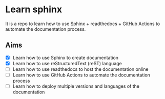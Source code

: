 # Learn sphinx

It is a repo to learn how to use Sphinx + readthedocs + GitHub Actions to automate the documentation process.

## Aims

- [x] Learn how to use Sphinx to create documentation
- [x] Learn how to use reStructuredText (reST) language
- [ ] Learn how to use readthedocs to host the documentation online
- [ ] Learn how to use GitHub Actions to automate the documentation process
- [ ] Learn how to deploy multiple versions and languages of the documentation

